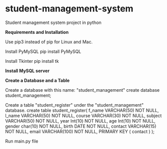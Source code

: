 # student-management-system
Student management system project in python

****Requirements and Installation****

Use pip3 instead of pip for Linux and Mac.

Install PyMySQL
pip install PyMySQL

Install Tkinter
pip install tk



****Install MySQL server****



****Create a Database and a Table****

Create a database with this name: "student_management"
create database student_management;

Create a table "student_register" under the "student_management" database.
create table student_register(
	f_name VARCHAR(50) NOT NULL,
	l_name VARCHAR(50) NOT NULL,
	course VARCHAR(30) NOT NULL,
	subject VARCHAR(50) NOT NULL,
	year Int(10) NOT NULL,
	age Int(10) NOT NULL,
	gender char(10) NOT NULL,
	birth DATE NOT NULL,
	contact VARCHAR(15) NOT NULL,
	email VARCHAR(100) NOT NULL,
	PRIMARY KEY ( contact )
);

Run main.py file